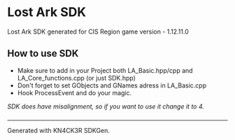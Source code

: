 # Lost Ark SDK
Lost Ark SDK generated for CIS Region game version - 1.12.11.0

## How to use SDK
* Make sure to add in your Project both LA_Basic.hpp/cpp and LA_Core_functions.cpp (or just SDK.hpp)
* Don't forget to set GObjects and GNames adress in LA_Basic.cpp
* Hook ProcessEvent and do your magic.


*SDK does have misalignment, so if you want to use it change it to 4.*
###
---
Generated with KN4CK3R SDKGen.
